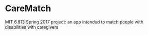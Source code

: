 # CareMatch
MIT 6.813 Spring 2017 project: an app intended to match people with disabilities with caregivers
